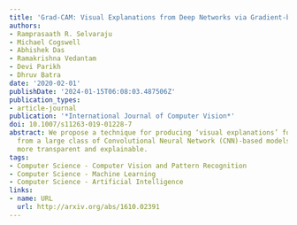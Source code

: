 ```yaml
---
title: 'Grad-CAM: Visual Explanations from Deep Networks via Gradient-based Localization'
authors:
- Ramprasaath R. Selvaraju
- Michael Cogswell
- Abhishek Das
- Ramakrishna Vedantam
- Devi Parikh
- Dhruv Batra
date: '2020-02-01'
publishDate: '2024-01-15T06:08:03.487506Z'
publication_types:
- article-journal
publication: '*International Journal of Computer Vision*'
doi: 10.1007/s11263-019-01228-7
abstract: We propose a technique for producing ‘visual explanations’ for decisions
  from a large class of Convolutional Neural Network (CNN)-based models, making them
  more transparent and explainable.
tags:
- Computer Science - Computer Vision and Pattern Recognition
- Computer Science - Machine Learning
- Computer Science - Artificial Intelligence
links:
- name: URL
  url: http://arxiv.org/abs/1610.02391
---
```

